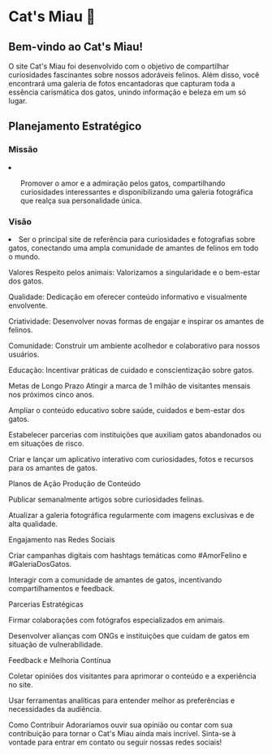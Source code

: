 <h1>Cat's Miau 🐾</h1>
<h2>Bem-vindo ao Cat's Miau!</h2>
O site Cat's Miau foi desenvolvido com o objetivo de compartilhar curiosidades fascinantes sobre nossos adoráveis felinos. Além disso, você encontrará uma galeria de fotos encantadoras que capturam toda a essência carismática dos gatos, unindo informação e beleza em um só lugar.

<h2>Planejamento Estratégico</h2>
<h3>Missão</h3>
<li>
<ul><p>Promover o amor e a admiração pelos gatos, compartilhando curiosidades interessantes e disponibilizando uma galeria fotográfica que realça sua personalidade única.</p></ul>
</li>

<h3>Visão</h3>
<li>Ser o principal site de referência para curiosidades e fotografias sobre gatos, conectando uma ampla comunidade de amantes de felinos em todo o mundo.</li>

Valores
Respeito pelos animais: Valorizamos a singularidade e o bem-estar dos gatos.

Qualidade: Dedicação em oferecer conteúdo informativo e visualmente envolvente.

Criatividade: Desenvolver novas formas de engajar e inspirar os amantes de felinos.

Comunidade: Construir um ambiente acolhedor e colaborativo para nossos usuários.

Educação: Incentivar práticas de cuidado e conscientização sobre gatos.

Metas de Longo Prazo
Atingir a marca de 1 milhão de visitantes mensais nos próximos cinco anos.

Ampliar o conteúdo educativo sobre saúde, cuidados e bem-estar dos gatos.

Estabelecer parcerias com instituições que auxiliam gatos abandonados ou em situações de risco.

Criar e lançar um aplicativo interativo com curiosidades, fotos e recursos para os amantes de gatos.

Planos de Ação
Produção de Conteúdo

Publicar semanalmente artigos sobre curiosidades felinas.

Atualizar a galeria fotográfica regularmente com imagens exclusivas e de alta qualidade.

Engajamento nas Redes Sociais

Criar campanhas digitais com hashtags temáticas como #AmorFelino e #GaleriaDosGatos.

Interagir com a comunidade de amantes de gatos, incentivando compartilhamentos e feedback.

Parcerias Estratégicas

Firmar colaborações com fotógrafos especializados em animais.

Desenvolver alianças com ONGs e instituições que cuidam de gatos em situação de vulnerabilidade.

Feedback e Melhoria Contínua

Coletar opiniões dos visitantes para aprimorar o conteúdo e a experiência no site.

Usar ferramentas analíticas para entender melhor as preferências e necessidades da audiência.

Como Contribuir
Adoraríamos ouvir sua opinião ou contar com sua contribuição para tornar o Cat's Miau ainda mais incrível. Sinta-se à vontade para entrar em contato ou seguir nossas redes sociais!
